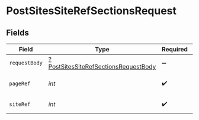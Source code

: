 # PostSitesSiteRefSectionsRequest


## Fields

| Field                                                                                                  | Type                                                                                                   | Required                                                                                               | Description                                                                                            |
| ------------------------------------------------------------------------------------------------------ | ------------------------------------------------------------------------------------------------------ | ------------------------------------------------------------------------------------------------------ | ------------------------------------------------------------------------------------------------------ |
| `requestBody`                                                                                          | [?PostSitesSiteRefSectionsRequestBody](../../models/operations/PostSitesSiteRefSectionsRequestBody.md) | :heavy_minus_sign:                                                                                     | N/A                                                                                                    |
| `pageRef`                                                                                              | *int*                                                                                                  | :heavy_check_mark:                                                                                     | Reference of the page on the site                                                                      |
| `siteRef`                                                                                              | *int*                                                                                                  | :heavy_check_mark:                                                                                     | Reference of the site                                                                                  |
